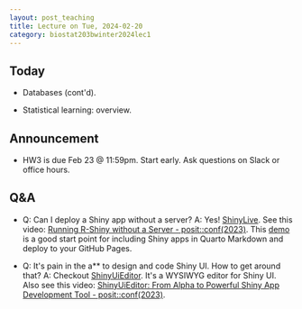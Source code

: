 ```yaml
---
layout: post_teaching
title: Lecture on Tue, 2024-02-20
category: biostat203bwinter2024lec1
---
```


## Today

* Databases (cont'd).

* Statistical learning: overview.

## Announcement

* HW3 is due Feb 23 @ 11:59pm. Start early. Ask questions on Slack or office hours.

## Q&A

* Q: Can I deploy a Shiny app without a server? A: Yes! [ShinyLive](https://shiny.posit.co/py/docs/shinylive.html). See this video: [Running R-Shiny without a Server - posit::conf(2023)](https://youtu.be/j1M6YyU2ZX8?si=6xsmoIK4_FyAGw37). This [demo](https://github.com/coatless-quarto/r-shinylive-demo) is a good start point for including Shiny apps in Quarto Markdown and deploy to your GitHub Pages.

* Q: It's pain in the a** to design and code Shiny UI. How to get around that? A: Checkout [ShinyUiEditor](https://rstudio.github.io/shinyuieditor/). It's a WYSIWYG editor for Shiny UI. Also see this video: [ShinyUiEditor: From Alpha to Powerful Shiny App Development Tool - posit::conf(2023)](https://youtu.be/G3uxNtACutI?si=cBb9TXEEBGlOvM_-).


